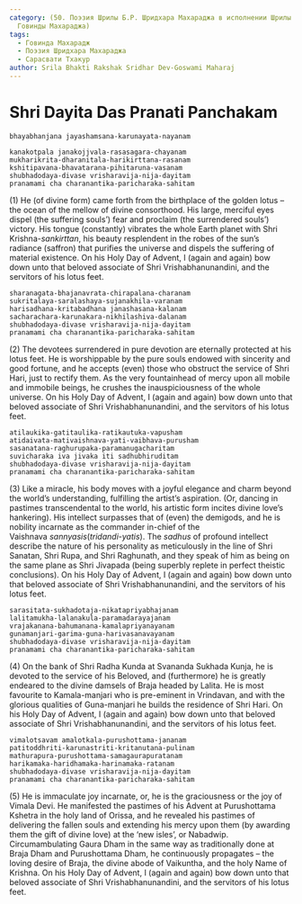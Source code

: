 ```yaml
---
category: (50. Поэзия Шрилы Б.Р. Шридхара Махараджа в исполнении Шрилы Б.С.
  Говинды Махараджа)
tags:
  - Говинда Махарадж
  - Поэзия Шридхара Махараджа
  - Сарасвати Тхакур
author: Srila Bhakti Rakshak Sridhar Dev-Goswami Maharaj
---
```


# Shri Dayita Das Pranati Panchakam

    bhayabhanjana jayashamsana-karunayata-nayanam

    kanakotpala janakojjvala-rasasagara-chayanam
    mukharikrita-dharanitala-harikirttana-rasanam
    kshitipavana-bhavatarana-pihitaruna-vasanam
    shubhadodaya-divase vrisharavija-nija-dayitam
    pranamami cha charanantika-paricharaka-sahitam

(1) He (of divine form) came forth from the birthplace of the golden lotus – the ocean of the mellow of divine consorthood. His large, merciful eyes dispel (the suffering souls’) fear and proclaim (the surrendered souls’) victory. His tongue (constantly) vibrates the whole Earth planet with Shri Krishna-*sankirttan*, his beauty resplendent in the robes of the sun’s radiance (saffron) that purifies the universe and dispels the suffering of material existence. On his Holy Day of Advent, I (again and again) bow down unto that beloved associate of Shri Vrishabhanunandini, and the servitors of his lotus feet.

    sharanagata-bhajanavrata-chirapalana-charanam
    sukritalaya-saralashaya-sujanakhila-varanam
    harisadhana-kritabadhana janashasana-kalanam
    sacharachara-karunakara-nikhilashiva-dalanam
    shubhadodaya-divase vrisharavija-nija-dayitam
    pranamami cha charanantika-paricharaka-sahitam

(2) The devotees surrendered in pure devotion are eternally protected at his lotus feet. He is worshippable by the pure souls endowed with sincerity and good fortune, and he accepts (even) those who obstruct the service of Shri Hari, just to rectify them. As the very fountainhead of mercy upon all mobile and immobile beings, he crushes the inauspiciousness of the whole universe. On his Holy Day of Advent, I (again and again) bow down unto that beloved associate of Shri Vrishabhanunandini, and the servitors of his lotus feet.

    atilaukika-gatitaulika-ratikautuka-vapusham
    atidaivata-mativaishnava-yati-vaibhava-purusham
    sasanatana-raghurupaka-paramanugacharitam
    suvicharaka iva jivaka iti sadhubhiruditam
    shubhadodaya-divase vrisharavija-nija-dayitam
    pranamami cha charanantika-paricharaka-sahitam

(3) Like a miracle, his body moves with a joyful elegance and charm beyond the world’s understanding, fulfilling the artist’s aspiration. (Or, dancing in pastimes transcendental to the world, his artistic form incites divine love’s hankering). His intellect surpasses that of (even) the demigods, and he is nobility incarnate as the commander in-chief of the Vaishnava *sannyasis*(*tridandi-yatis*). The *sadhus* of profound intellect describe the nature of his personality as meticulously in the line of Shri Sanatan, Shri Rupa, and Shri Raghunath, and they speak of him as being on the same plane as Shri Jivapada (being superbly replete in perfect theistic conclusions). On his Holy Day of Advent, I (again and again) bow down unto that beloved associate of Shri Vrishabhanunandini, and the servitors of his lotus feet.

    sarasitata-sukhadotaja-nikatapriyabhajanam
    lalitamukha-lalanakula-paramadarayajanam
    vrajakanana-bahumanana-kamalapriyanayanam
    gunamanjari-garima-guna-harivasanavayanam
    shubhadodaya-divase vrisharavija-nija-dayitam
    pranamami cha charanantika-paricharaka-sahitam

(4) On the bank of Shri Radha Kunda at Svananda Sukhada Kunja, he is devoted to the service of his Beloved, and (furthermore) he is greatly endeared to the divine damsels of Braja headed by Lalita. He is most favourite to Kamala-manjari who is pre-eminent in Vrindavan, and with the glorious qualities of Guna-manjari he builds the residence of Shri Hari. On his Holy Day of Advent, I (again and again) bow down unto that beloved associate of Shri Vrishabhanunandini, and the servitors of his lotus feet.

    vimalotsavam amalotkala-purushottama-jananam
    patitoddhriti-karunastriti-kritanutana-pulinam
    mathurapura-purushottama-samagaurapuratanam
    harikamaka-haridhamaka-harinamaka-ratanam
    shubhadodaya-divase vrisharavija-nija-dayitam
    pranamami cha charanantika-paricharaka-sahitam

(5) He is immaculate joy incarnate, or, he is the graciousness or the joy of Vimala Devi. He manifested the pastimes of his Advent at Purushottama Kshetra in the holy land of Orissa, and he revealed his pastimes of delivering the fallen souls and extending his mercy upon them (by awarding them the gift of divine love) at the ‘new isles’, or Nabadwip. Circumambulating Gaura Dham in the same way as traditionally done at Braja Dham and Purushottama Dham, he continuously propagates – the loving desire of Braja, the divine abode of Vaikuntha, and the holy Name of Krishna. On his Holy Day of Advent, I (again and again) bow down unto that beloved associate of Shri Vrishabhanunandini, and the servitors of his lotus feet.

